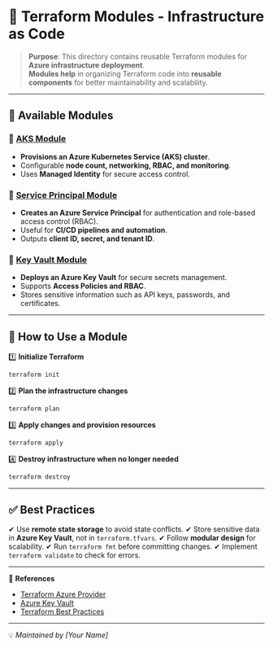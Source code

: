 # 🚀 Terraform Modules - Infrastructure as Code

> **Purpose**: This directory contains reusable Terraform modules for **Azure infrastructure deployment**.  
> **Modules help** in organizing Terraform code into **reusable components** for better maintainability and scalability.

---

## 📂 Available Modules

### 📌 [AKS Module](./Aks/README.md)
- **Provisions an Azure Kubernetes Service (AKS) cluster**.
- Configurable **node count, networking, RBAC, and monitoring**.
- Uses **Managed Identity** for secure access control.

### 🔑 [Service Principal Module](./ServicePrincipal/README.md)
- **Creates an Azure Service Principal** for authentication and role-based access control (RBAC).
- Useful for **CI/CD pipelines and automation**.
- Outputs **client ID, secret, and tenant ID**.

### 🏦 [Key Vault Module](./keyvault/README.md)
- **Deploys an Azure Key Vault** for secure secrets management.
- Supports **Access Policies and RBAC**.
- Stores sensitive information such as API keys, passwords, and certificates.

---

## 🚀 How to Use a Module

1️⃣ **Initialize Terraform**
```sh
terraform init
```
2️⃣ **Plan the infrastructure changes**
```sh
terraform plan
```
3️⃣ **Apply changes and provision resources**
```sh
terraform apply
```
4️⃣ **Destroy infrastructure when no longer needed**
```sh
terraform destroy
```

---

## ✅ Best Practices
✔ Use **remote state storage** to avoid state conflicts.
✔ Store sensitive data in **Azure Key Vault**, not in `terraform.tfvars`.
✔ Follow **modular design** for scalability.
✔ Run `terraform fmt` before committing changes.
✔ Implement `terraform validate` to check for errors.

---

🔗 **References**
- [Terraform Azure Provider](https://registry.terraform.io/providers/hashicorp/azurerm/latest/docs)
- [Azure Key Vault](https://learn.microsoft.com/en-us/azure/key-vault/)
- [Terraform Best Practices](https://learn.hashicorp.com/terraform)

---

💡 *Maintained by [Your Name]*
